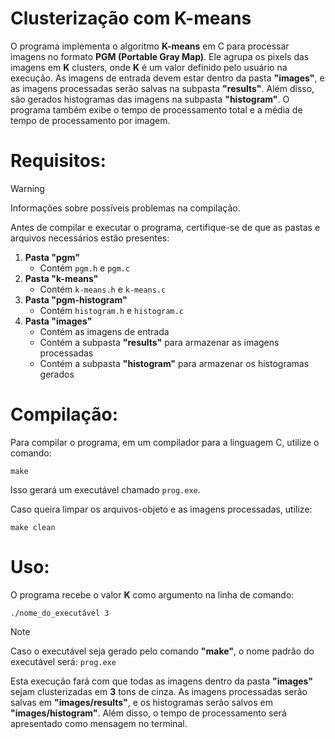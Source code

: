 # Clusterização com K-means

O programa implementa o algoritmo **K-means** em C para processar imagens no formato **PGM (Portable Gray Map)**. Ele agrupa os pixels das imagens em **K** clusters, onde **K** é um valor definido pelo usuário na execução. As imagens de entrada devem estar dentro da pasta **"images"**, e as imagens processadas serão salvas na subpasta **"results"**. Além disso, são gerados histogramas das imagens na subpasta **"histogram"**. O programa também exibe o tempo de processamento total e a média de tempo de processamento por imagem.

# Requisitos:

> [!WARNING]
> Informações sobre possíveis problemas na compilação.

Antes de compilar e executar o programa, certifique-se de que as pastas e arquivos necessários estão presentes:

1. **Pasta "pgm"**
   - Contém `pgm.h` e `pgm.c`
2. **Pasta "k-means"**
   - Contém `k-means.h` e `k-means.c`
3. **Pasta "pgm-histogram"**
   - Contém `histogram.h` e `histogram.c`
4. **Pasta "images"**
   - Contém as imagens de entrada
   - Contém a subpasta **"results"** para armazenar as imagens processadas
   - Contém a subpasta **"histogram"** para armazenar os histogramas gerados

# Compilação:

Para compilar o programa, em um compilador para a linguagem C, utilize o comando:

```
make
```

Isso gerará um executável chamado `prog.exe`.

Caso queira limpar os arquivos-objeto e as imagens processadas, utilize:

```
make clean
```

# Uso:

O programa recebe o valor **K** como argumento na linha de comando:

```
./nome_do_executável 3
```
> [!NOTE]
> Caso o executável seja gerado pelo comando **"make"**, o nome padrão do executável será: `prog.exe`

Esta execução fará com que todas as imagens dentro da pasta **"images"** sejam clusterizadas em **3** tons de cinza. As imagens processadas serão salvas em **"images/results"**, e os histogramas serão salvos em **"images/histogram"**. Além disso, o tempo de processamento será apresentado como mensagem no terminal.
